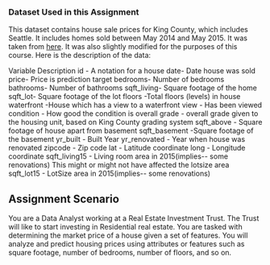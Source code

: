 ### Dataset Used in this Assignment
This dataset contains house sale prices for King County, which includes Seattle. It includes homes sold between May 2014 and May 2015. It was taken from [here](https://www.kaggle.com/harlfoxem/housesalesprediction?cm_mmc=Email_Newsletter-_-Developer_Ed%2BTech-_-WW_WW-_-SkillsNetwork-Courses-IBMDeveloperSkillsNetwork-DA0101EN-SkillsNetwork-20235326&cm_mmca1=000026UJ&cm_mmca2=10006555&cm_mmca3=M12345678&cvosrc=email.Newsletter.M12345678&cvo_campaign=000026UJ&cm_mmc=Email_Newsletter-_-Developer_Ed%2BTech-_-WW_WW-_-SkillsNetwork-Courses-IBMDeveloperSkillsNetwork-DA0101EN-SkillsNetwork-20235326&cm_mmca1=000026UJ&cm_mmca2=10006555&cm_mmca3=M12345678&cvosrc=email.Newsletter.M12345678&cvo_campaign=000026UJ). It was also slightly modified for the purposes of this course. Here is the description of the data:

Variable	Description
id -	A notation for a house
date-	Date house was sold
price-	Price is prediction target
bedrooms-	Number of bedrooms
bathrooms-	Number of bathrooms
sqft_living-	Square footage of the home
sqft_lot-	Square footage of the lot
floors -Total floors (levels) in house
waterfront -House which has a view to a waterfront
view -	Has been viewed
condition -	How good the condition is overall
grade -	overall grade given to the housing unit, based on King County grading system
sqft_above -	Square footage of house apart from basement
sqft_basement	 -Square footage of the basement
yr_built -	Built Year
yr_renovated -	Year when house was renovated
zipcode -	Zip code
lat	- Latitude coordinate
long -	Longitude coordinate
sqft_living15 -	Living room area in 2015(implies-- some renovations) This might or might not have affected the lotsize area
sqft_lot15 -	LotSize area in 2015(implies-- some renovations)
## Assignment Scenario
You are a Data Analyst working at a Real Estate Investment Trust. The Trust will like to start investing in Residential real estate. You are tasked with determining the market price of a house given a set of features. You will analyze and predict housing prices using attributes or features such as square footage, number of bedrooms, number of floors, and so on.
